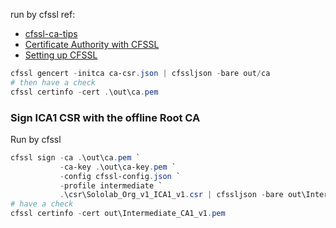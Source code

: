 run by cfssl
ref: 
- [cfssl-ca-tips](https://gist.github.com/tsaarni/557511180c49e9a3c281f5b67f25b093)
- [Certificate Authority with CFSSL](https://jite.eu/2019/2/6/ca-with-cfssl/)
- [Setting up CFSSL](https://propellered.com/posts/cfssl_setting_up/)
```powershell
cfssl gencert -initca ca-csr.json | cfssljson -bare out/ca
# then have a check
cfssl certinfo -cert .\out\ca.pem
```

### Sign ICA1 CSR with the offline Root CA
Run by cfssl
```powershell
cfssl sign -ca .\out\ca.pem `
           -ca-key .\out\ca-key.pem `
           -config cfssl-config.json `
           -profile intermediate `
           .\csr\Sololab_Org_v1_ICA1_v1.csr | cfssljson -bare out\Intermediate_CA1_v1
# have a check
cfssl certinfo -cert out\Intermediate_CA1_v1.pem
```